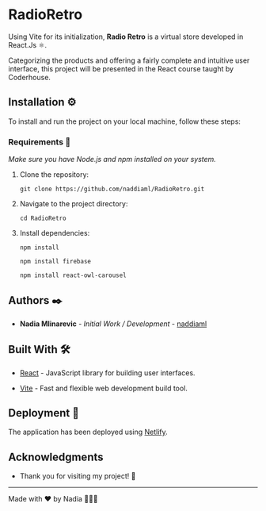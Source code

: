 # RadioRetro

Using Vite for its initialization, **Radio Retro** is a virtual store developed in React.Js :atom_symbol:.

Categorizing the products and offering a fairly complete and intuitive user interface, this project will be presented in the React course taught by Coderhouse.
  

## Installation ⚙️

To install and run the project on your local machine, follow these steps:
  

### Requirements 📄

*Make sure you have Node.js and npm installed on your system.*


1. Clone the repository:

	``` git clone https://github.com/naddiaml/RadioRetro.git ```

2. Navigate to the project directory:

	``` cd RadioRetro ```

3. Install dependencies:

	``` npm install ```

	``` npm install firebase ```

	``` npm install react-owl-carousel ```


## Authors ✒️

-  **Nadia Mlinarevic** - _Initial Work / Development_ - [naddiaml](https://github.com/naddiaml)


## Built With 🛠️

-  [React](https://reactjs.org/) - JavaScript library for building user interfaces.

-  [Vite](https://vitejs.dev/) - Fast and flexible web development build tool.


## Deployment 🚀

The application has been deployed using [Netlify](https://radioretro.netlify.app/).


## Acknowledgments

- Thank you for visiting my project! 🚀

----------

Made with ❤️ by Nadia 👩🏻‍💻